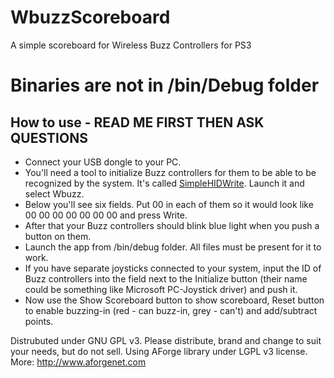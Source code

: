 # WbuzzScoreboard
A simple scoreboard for Wireless Buzz Controllers for PS3

# Binaries are not in /bin/Debug folder

## How to use - READ ME FIRST THEN ASK QUESTIONS
* Connect your USB dongle to your PC.
* You'll need a tool to initialize Buzz controllers for them to be able to be recognized by the system. It's called [SimpleHIDWrite](http://janaxelson.com/hidpage.htm). Launch it and select Wbuzz.
* Below you'll see six fields. Put 00 in each of them so it would look like 00 00 00 00 00 00 00 and press Write.
* After that your Buzz controllers should blink blue light when you push a button on them.
* Launch the app from /bin/debug folder. All files must be present for it to work.
* If you have separate joysticks connected to your system, input the ID of Buzz controllers into the field next to the Initialize button (their name could be something like Microsoft PC-Joystick driver) and push it.
* Now use the Show Scoreboard button to show scoreboard, Reset button to enable buzzing-in (red - can buzz-in, grey - can't) and add/subtract points. <br />

Distrubuted under GNU GPL v3. Please distribute, brand and change to suit your needs, but do not sell.
Using AForge library under LGPL v3 license. More: http://www.aforgenet.com
